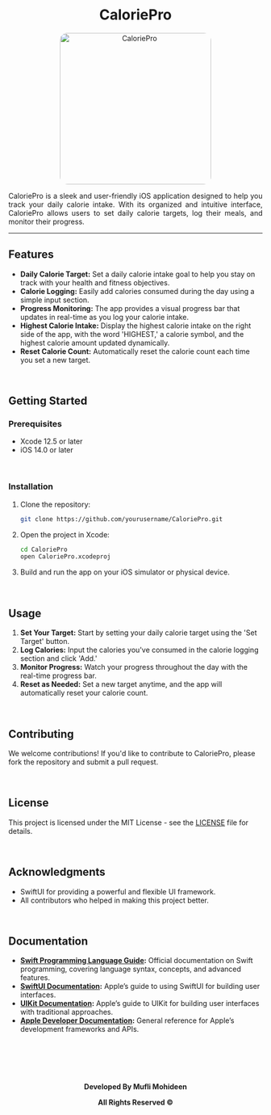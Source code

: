 <h1 align="center">CaloriePro</h1>

<p align="center">
  <img src="https://drive.google.com/uc?id=1aiMRErolU3trKKLfGcYB0ZEL1kD4T5qo" alt="CaloriePro" width="300" style="border-radius: 15px;">
</p>

<p align="justify">CaloriePro is a sleek and user-friendly iOS application designed to help you track your daily calorie intake. With its organized and intuitive interface, CaloriePro allows users to set daily calorie targets, log their meals, and monitor their progress.</p>

---

## Features

- **Daily Calorie Target:** Set a daily calorie intake goal to help you stay on track with your health and fitness objectives.
- **Calorie Logging:** Easily add calories consumed during the day using a simple input section.
- **Progress Monitoring:** The app provides a visual progress bar that updates in real-time as you log your calorie intake.
- **Highest Calorie Intake:** Display the highest calorie intake on the right side of the app, with the word 'HIGHEST,' a calorie symbol, and the highest calorie amount updated dynamically.
- **Reset Calorie Count:** Automatically reset the calorie count each time you set a new target.

<br>

## Getting Started

### Prerequisites

- Xcode 12.5 or later
- iOS 14.0 or later

<br>

### Installation

1. Clone the repository:
    ```bash
    git clone https://github.com/yourusername/CaloriePro.git
    ```
2. Open the project in Xcode:
    ```bash
    cd CaloriePro
    open CaloriePro.xcodeproj
    ```
3. Build and run the app on your iOS simulator or physical device.

<br>

## Usage

1. **Set Your Target:** Start by setting your daily calorie target using the 'Set Target' button.
2. **Log Calories:** Input the calories you've consumed in the calorie logging section and click 'Add.'
3. **Monitor Progress:** Watch your progress throughout the day with the real-time progress bar.
4. **Reset as Needed:** Set a new target anytime, and the app will automatically reset your calorie count.

<br>

## Contributing

We welcome contributions! If you'd like to contribute to CaloriePro, please fork the repository and submit a pull request.

<br>

## License

This project is licensed under the MIT License - see the [LICENSE](LICENSE) file for details.

<br>

## Acknowledgments

- SwiftUI for providing a powerful and flexible UI framework.
- All contributors who helped in making this project better.

<br>

## Documentation

- **[Swift Programming Language Guide](https://docs.swift.org/swift-book/):** Official documentation on Swift programming, covering language syntax, concepts, and advanced features.
- **[SwiftUI Documentation](https://developer.apple.com/documentation/swiftui):** Apple’s guide to using SwiftUI for building user interfaces.
- **[UIKit Documentation](https://developer.apple.com/documentation/uikit):** Apple’s guide to UIKit for building user interfaces with traditional approaches.
- **[Apple Developer Documentation](https://developer.apple.com/documentation/):** General reference for Apple’s development frameworks and APIs.

<br><br>
---

<p align="center"><strong>Developed By Mufli Mohideen</strong></p>
<p align="center"><strong>All Rights Reserved ©</strong></p>
